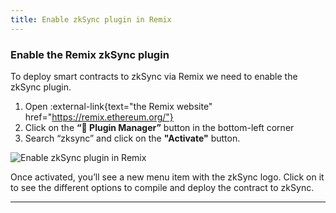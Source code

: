 ```yaml
---
title: Enable zkSync plugin in Remix
---
```

### Enable the Remix zkSync plugin

To deploy smart contracts to zkSync via Remix we need to enable the zkSync plugin.

1. Open :external-link{text="the Remix website" href="https://remix.ethereum.org/"}
2. Click on the **“🔌 Plugin Manager”** button in the bottom-left corner
3. Search “zksync” and click on the **"Activate"** button.

![Enable zkSync plugin in Remix](/images/enable-remix-plugin.gif)

Once activated, you’ll see a new menu item with the zkSync logo. Click on it to see the different options to compile and
deploy the contract to zkSync.

<hr />
